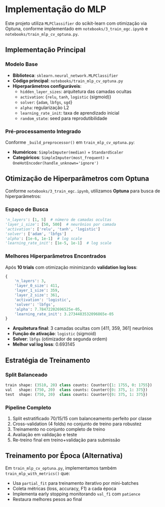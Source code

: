 # Implementação do MLP

Este projeto utiliza `MLPClassifier` do scikit-learn com otimização via Optuna, conforme implementado em `notebooks/3_train_egc.ipynb` e `notebooks/train_mlp_cv_optuna.py`.

## Implementação Principal

### Modelo Base
- **Biblioteca**: `sklearn.neural_network.MLPClassifier`
- **Código principal**: `notebooks/train_mlp_cv_optuna.py`
- **Hiperparâmetros configuráveis**:
  - `hidden_layer_sizes`: arquitetura das camadas ocultas
  - `activation`: {`relu`, `tanh`, `logistic` (sigmoid)}
  - `solver`: {`adam`, `lbfgs`, `sgd`}
  - `alpha`: regularização L2
  - `learning_rate_init`: taxa de aprendizado inicial
  - `random_state`: seed para reprodutibilidade

### Pré-processamento Integrado
Conforme `_build_preprocessor()` em `train_mlp_cv_optuna.py`:
- **Numéricos**: `SimpleImputer(median)` + `StandardScaler`
- **Categóricos**: `SimpleImputer(most_frequent)` + `OneHotEncoder(handle_unknown='ignore')`

## Otimização de Hiperparâmetros com Optuna

Conforme `notebooks/3_train_egc.ipynb`, utilizamos **Optuna** para busca de hiperparâmetros:

### Espaço de Busca
```python
'n_layers': [1, 5]  # número de camadas ocultas
'layer_i_size': [50, 500]  # neurônios por camada
'activation': ['relu', 'tanh', 'logistic']
'solver': ['adam', 'lbfgs']
'alpha': [1e-6, 1e-1]  # log scale
'learning_rate_init': [1e-5, 1e-1]  # log scale
```

### Melhores Hiperparâmetros Encontrados

Após **10 trials** com otimização minimizando **validation log loss**:

```python
{
    'n_layers': 3,
    'layer_0_size': 411,
    'layer_1_size': 359,
    'layer_2_size': 361,
    'activation': 'logistic',
    'solver': 'lbfgs',
    'alpha': 7.78472202696525e-05,
    'learning_rate_init': 3.2734483532096865e-05
}
```

- **Arquitetura final**: 3 camadas ocultas com [411, 359, 361] neurônios
- **Função de ativação**: `logistic` (sigmoid)
- **Solver**: `lbfgs` (otimizador de segunda ordem)
- **Melhor val log loss**: 0.693145

## Estratégia de Treinamento

### Split Balanceado
```python
train shape: (3510, 20) class counts: Counter({1: 1755, 0: 1755})
val   shape: (750, 20)  class counts: Counter({0: 375, 1: 375})
test  shape: (750, 20)  class counts: Counter({0: 375, 1: 375})
```

### Pipeline Completo
1. Split estratificado 70/15/15 com balanceamento perfeito por classe
2. Cross-validation (4 folds) no conjunto de treino para robustez
3. Treinamento no conjunto completo de treino
4. Avaliação em validação e teste
5. Re-treino final em treino+validação para submissão

## Treinamento por Época (Alternativa)

Em `train_mlp_cv_optuna.py`, implementamos também `train_mlp_with_metrics()` que:
- Usa `partial_fit` para treinamento iterativo por mini-batches
- Coleta métricas (loss, accuracy, F1) a cada época
- Implementa early stopping monitorando `val_f1` com `patience`
- Restaura melhores pesos ao final
